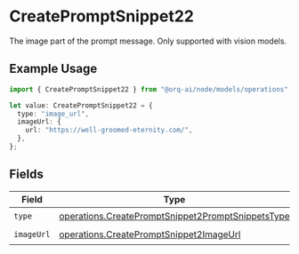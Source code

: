 # CreatePromptSnippet22

The image part of the prompt message. Only supported with vision models.

## Example Usage

```typescript
import { CreatePromptSnippet22 } from "@orq-ai/node/models/operations";

let value: CreatePromptSnippet22 = {
  type: "image_url",
  imageUrl: {
    url: "https://well-groomed-eternity.com/",
  },
};
```

## Fields

| Field                                                                                                                  | Type                                                                                                                   | Required                                                                                                               | Description                                                                                                            |
| ---------------------------------------------------------------------------------------------------------------------- | ---------------------------------------------------------------------------------------------------------------------- | ---------------------------------------------------------------------------------------------------------------------- | ---------------------------------------------------------------------------------------------------------------------- |
| `type`                                                                                                                 | [operations.CreatePromptSnippet2PromptSnippetsType](../../models/operations/createpromptsnippet2promptsnippetstype.md) | :heavy_check_mark:                                                                                                     | N/A                                                                                                                    |
| `imageUrl`                                                                                                             | [operations.CreatePromptSnippet2ImageUrl](../../models/operations/createpromptsnippet2imageurl.md)                     | :heavy_check_mark:                                                                                                     | N/A                                                                                                                    |